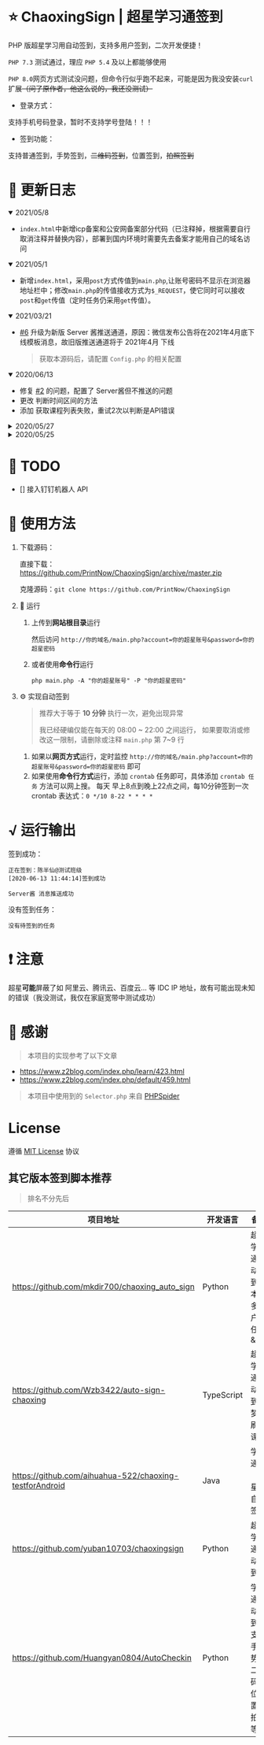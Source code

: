 # ⭐ ChaoxingSign | 超星学习通签到

PHP 版超星学习用自动签到，支持多用户签到，二次开发便捷！

`PHP 7.3` 测试通过，理应 `PHP 5.4` 及以上都能够使用

`PHP 8.0`网页方式测试没问题，但命令行似乎跑不起来，可能是因为我没安装`curl`扩展<del>（问了原作者，他这么说的，我还没测试）</del>

- 登录方式：

支持手机号码登录，暂时不支持学号登陆！！！

- 签到功能：

支持普通签到，手势签到，~~二维码签到~~，位置签到，~~拍照签到~~

# 🎨 更新日志

<details open>
  <summary>2021/05/8</summary>

- `index.html`中新增icp备案和公安网备案部分代码（已注释掉，根据需要自行取消注释并替换内容），部署到国内环境时需要先去备案才能用自己的域名访问


<details open>
  <summary>2021/05/1</summary>

- 新增`index.html`，采用`post`方式传值到`main.php`,让账号密码不显示在浏览器地址栏中；修改`main.php`的传值接收方式为`$_REQUEST`，使它同时可以接收`post`和`get`传值（定时任务仍采用`get`传值）。

</details>
<details open>
  <summary>2021/03/21</summary>

- <a href="https://github.com/PrintNow/ChaoxingSign/issues/6">#6</a> 升级为新版 Server 酱推送通道，原因：微信发布公告将在2021年4月底下线模板消息，故旧版推送通道将于 2021年4月 下线
  > 获取本源码后，请配置 `Config.php` 的相关配置
  >

</details>

<details open>
  <summary>2020/06/13</summary>

- 修复 <a href="https://github.com/PrintNow/ChaoxingSign/issues/2">#2</a> 的问题，配置了 Server酱但不推送的问题
- 更改 判断时间区间的方法
- 添加 获取课程列表失败，重试2次以判断是API错误

</details>

<details>
  <summary>2020/05/27</summary>

- 修复 <a href="https://github.com/PrintNow/ChaoxingSign/issues/1">#1</a>
- 更改 获取课程、签到 API
- 添加 手势、位置、二维码一键签到
- 添加 Server酱 微信推送，需要配置 `config.php` 文件

</details>

<details>
  <summary>2020/05/25</summary>

- 更改 登录接口，原接口已经失效

</details>

# 🎁 TODO

- [] 接入钉钉机器人 API

# 🧀 使用方法

1. 下载源码：

   直接下载：https://github.com/PrintNow/ChaoxingSign/archive/master.zip

   克隆源码：`git clone https://github.com/PrintNow/ChaoxingSign`
2. 🚀 运行

   1. 上传到**网站根目录**运行

      然后访问 `http://你的域名/main.php?account=你的超星账号&password=你的超星密码`
   2. 或者使用**命令行**运行

      ```
      php main.php -A "你的超星账号" -P "你的超星密码"
      ```
3. ⚙ 实现自动签到

   > 推荐大于等于 **10 分钟** 执行一次，避免出现异常
   >
   > 我已经硬编仅能在每天的 08:00 ~ 22:00 之间运行，
   > 如果要取消或修改这一限制，请删除或注释
   > `main.php` 第 7~9 行
   >

   1. 如果以**网页方式**运行，定时监控 `http://你的域名/main.php?account=你的超星账号&password=你的超星密码` 即可
   2. 如果使用**命令行方式**运行，添加 `crontab` 任务即可，具体添加 `crontab 任务` 方法可以网上搜。
      每天 早上8点到晚上22点之间，每10分钟签到一次 crontab 表达式：`0 */10 8-22 * * * *`

# √ 运行输出

签到成功：

```
正在签到：陈半仙@测试班级
[2020-06-13 11:44:14]签到成功

Server酱 消息推送成功
```

没有签到任务：

```
没有待签到的任务
```

# ❗ 注意

超星**可能**屏蔽了如 阿里云、腾讯云、百度云... 等 IDC IP 地址，故有可能出现未知的错误（我没测试，我仅在家庭宽带中测试成功）

# 🙇‍ 感谢

> 本项目的实现参考了以下文章

- https://www.z2blog.com/index.php/learn/423.html
- https://www.z2blog.com/index.php/default/459.html

> 本项目中使用到的 `Selector.php` 来自 [PHPSpider](https://github.com/owner888/phpspider)

# License

遵循 [MIT License](./LICENSE) 协议

## 其它版本签到脚本推荐

> 排名不分先后


| 项目地址                                                | 开发语言   | 备注                                           |
| --------------------------------------------------------- | ------------ | ------------------------------------------------ |
| https://github.com/mkdir700/chaoxing_auto_sign          | Python     | 超星学习通自动签到脚本&多用户多任务&API        |
| https://github.com/Wzb3422/auto-sign-chaoxing           | TypeScript | 超星学习通自动签到，梦中刷网课                 |
| https://github.com/aihuahua-522/chaoxing-testforAndroid | Java       | 学习通（超星）自动签到                         |
| https://github.com/yuban10703/chaoxingsign              | Python     | 超星学习通自动签到                             |
| https://github.com/Huangyan0804/AutoCheckin             | Python     | 学习通自动签到，支持手势，二维码，位置，拍照等 |
